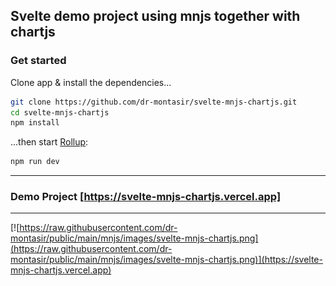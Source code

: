 ## Svelte demo project using mnjs together with chartjs

### Get started

Clone app & install the dependencies...

```bash
git clone https://github.com/dr-montasir/svelte-mnjs-chartjs.git
cd svelte-mnjs-chartjs
npm install
```

...then start [Rollup](https://rollupjs.org):

```bash
npm run dev
```



___
### Demo Project [https://svelte-mnjs-chartjs.vercel.app]
___

[![https://raw.githubusercontent.com/dr-montasir/public/main/mnjs/images/svelte-mnjs-chartjs.png](https://raw.githubusercontent.com/dr-montasir/public/main/mnjs/images/svelte-mnjs-chartjs.png)](https://svelte-mnjs-chartjs.vercel.app)


